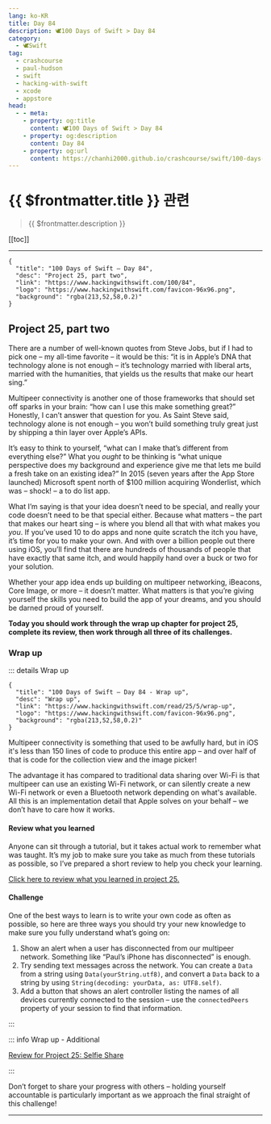 ```yaml
---
lang: ko-KR
title: Day 84
description: 🕊️100 Days of Swift > Day 84
category:
  - 🕊️Swift
tag: 
  - crashcourse
  - paul-hudson
  - swift
  - hacking-with-swift
  - xcode
  - appstore
head:
  - - meta:
    - property: og:title
      content: 🕊️100 Days of Swift > Day 84
    - property: og:description
      content: Day 84
    - property: og:url
      content: https://chanhi2000.github.io/crashcourse/swift/100-days-of-swift/84.html
---
```


# {{ $frontmatter.title }} 관련

> {{ $frontmatter.description }}

[[toc]]

---

```component VPCard
{
  "title": "100 Days of Swift – Day 84",
  "desc": "Project 25, part two",
  "link": "https://www.hackingwithswift.com/100/84",
  "logo": "https://www.hackingwithswift.com/favicon-96x96.png",
  "background": "rgba(213,52,58,0.2)"
}
```

## Project 25, part two

There are a number of well-known quotes from Steve Jobs, but if I had to pick one – my all-time favorite – it would be this: “it is in Apple’s DNA that technology alone is not enough – it’s technology married with liberal arts, married with the humanities, that yields us the results that make our heart sing.”

Multipeer connectivity is another one of those frameworks that should set off sparks in your brain: “how can I use this make something great?” Honestly, I can’t answer that question for you. As Saint Steve said, technology alone is not enough – you won’t build something truly great just by shipping a thin layer over Apple’s APIs.

It’s easy to think to yourself, “what can I make that’s different from everything else?” What you _ought_ to be thinking is “what unique perspective does my background and experience give me that lets me build a fresh take on an existing idea?” In 2015 (seven years after the App Store launched) Microsoft spent north of $100 million acquiring Wonderlist, which was – shock! – a to do list app.

What I’m saying is that your idea doesn’t need to be special, and really your code doesn’t need to be that special either. Because what matters – the part that makes our heart sing – is where you blend all that with what makes you _you_. If you’ve used 10 to do apps and none quite scratch the itch you have, it’s time for you to make your own. And with over a billion people out there using iOS, you’ll find that there are hundreds of thousands of people that have exactly that same itch, and would happily hand over a buck or two for your solution.

Whether your app idea ends up building on multipeer networking, iBeacons, Core Image, or more – it doesn’t matter. What matters is that you’re giving yourself the skills you need to build the app of your dreams, and you should be darned proud of yourself.

__Today you should work through the wrap up chapter for project 25, complete its review, then work through all three of its challenges.__

### Wrap up

::: details Wrap up

```component VPCard
{
  "title": "100 Days of Swift – Day 84 - Wrap up",
  "desc": "Wrap up",
  "link": "https://www.hackingwithswift.com/read/25/5/wrap-up",
  "logo": "https://www.hackingwithswift.com/favicon-96x96.png",
  "background": "rgba(213,52,58,0.2)"
}
```

<VidStack src="youtube/H82q9rmL9mk" />

Multipeer connectivity is something that used to be awfully hard, but in iOS it's less than 150 lines of code to produce this entire app – and over half of that is code for the collection view and the image picker!

The advantage it has compared to traditional data sharing over Wi-Fi is that multipeer can use an existing Wi-Fi network, or can silently create a new Wi-Fi network or even a Bluetooth network depending on what's available. All this is an implementation detail that Apple solves on your behalf – we don’t have to care how it works.

#### Review what you learned

Anyone can sit through a tutorial, but it takes actual work to remember what was taught. It’s my job to make sure you take as much from these tutorials as possible, so I’ve prepared a short review to help you check your learning.

[Click here to review what you learned in project 25.][project-25-selfie-share]

#### Challenge

One of the best ways to learn is to write your own code as often as possible, so here are three ways you should try your new knowledge to make sure you fully understand what’s going on:

1. Show an alert when a user has disconnected from our multipeer network. Something like “Paul’s iPhone has disconnected” is enough.
2. Try sending text messages across the network. You can create a `Data` from a string using `Data(yourString.utf8)`, and convert a `Data` back to a string by using `String(decoding: yourData, as: UTF8.self)`.
3. Add a button that shows an alert controller listing the names of all devices currently connected to the session – use the `connectedPeers` property of your session to find that information.

:::

::: info Wrap up - Additional

[Review for Project 25: Selfie Share][project-25-selfie-share]

:::

Don’t forget to share your progress with others – holding yourself accountable is particularly important as we approach the final straight of this challenge!

---

<TagLinks />

[project-25-selfie-share]: https://www.hackingwithswift.com/review/hws/project-25-selfie-share